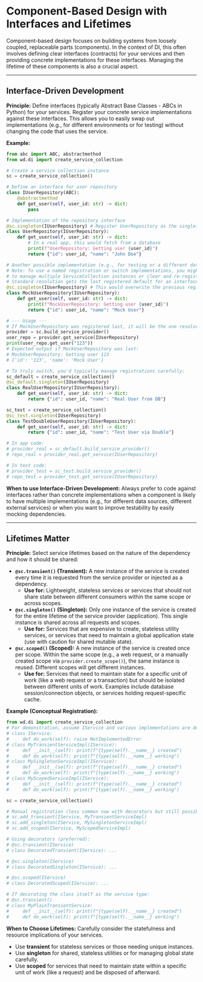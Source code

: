 # Component-Based Design with Interfaces and Lifetimes

Component-based design focuses on building systems from loosely coupled, replaceable parts (components). In the context of DI, this often involves defining clear interfaces (contracts) for your services and then providing concrete implementations for these interfaces. Managing the lifetime of these components is also a crucial aspect.

---

## Interface-Driven Development

**Principle:**
Define interfaces (typically Abstract Base Classes - ABCs in Python) for your services. Register your concrete service implementations against these interfaces. This allows you to easily swap out implementations (e.g., for different environments or for testing) without changing the code that uses the service.

**Example:**

```python
from abc import ABC, abstractmethod
from wd.di import create_service_collection

# Create a service collection instance
sc = create_service_collection()

# Define an interface for user repository
class IUserRepository(ABC):
    @abstractmethod
    def get_user(self, user_id: str) -> dict:
        pass

# Implementation of the repository interface
@sc.singleton(IUserRepository) # Register UserRepository as the singleton for IUserRepository
class UserRepository(IUserRepository):
    def get_user(self, user_id: str) -> dict:
        # In a real app, this would fetch from a database
        print(f"UserRepository: Getting user {user_id}")
        return {"id": user_id, "name": "John Doe"}

# Another possible implementation (e.g., for testing or a different data source)
# Note: To use a named registration or switch implementations, you might need
# to manage multiple ServiceCollection instances or clear and re-register for tests.
# Standard resolution gets the last registered default for an interface.
@sc.singleton(IUserRepository) # This would overwrite the previous registration for IUserRepository
class MockUserRepository(IUserRepository):
    def get_user(self, user_id: str) -> dict:
        print(f"MockUserRepository: Getting user {user_id}")
        return {"id": user_id, "name": "Mock User"}

# --- Usage ---
# If MockUserRepository was registered last, it will be the one resolved:
provider = sc.build_service_provider()
user_repo = provider.get_service(IUserRepository)
print(user_repo.get_user("123"))
# Expected output if MockUserRepository was last:
# MockUserRepository: Getting user 123
# {'id': '123', 'name': 'Mock User'}

# To truly switch, you'd typically manage registrations carefully:
sc_default = create_service_collection()
@sc_default.singleton(IUserRepository)
class RealUserRepository(IUserRepository):
    def get_user(self, user_id: str) -> dict:
        return {"id": user_id, "name": "Real User from DB"}

sc_test = create_service_collection()
@sc_test.singleton(IUserRepository)
class TestDoubleUserRepository(IUserRepository):
    def get_user(self, user_id: str) -> dict:
        return {"id": user_id, "name": "Test User via Double"}

# In app code:
# provider_real = sc_default.build_service_provider()
# repo_real = provider_real.get_service(IUserRepository)

# In test code:
# provider_test = sc_test.build_service_provider()
# repo_test = provider_test.get_service(IUserRepository)
```

**When to use Interface-Driven Development:**
Always prefer to code against interfaces rather than concrete implementations when a component is likely to have multiple implementations (e.g., for different data sources, different external services) or when you want to improve testability by easily mocking dependencies.

---

## Lifetimes Matter

**Principle:**
Select service lifetimes based on the nature of the dependency and how it should be shared:

*   **`@sc.transient()` (Transient):** A new instance of the service is created every time it is requested from the service provider or injected as a dependency.
    *   **Use for:** Lightweight, stateless services or services that should not share state between different consumers within the same scope or across scopes.
*   **`@sc.singleton()` (Singleton):** Only one instance of the service is created for the entire lifetime of the service provider (application). This single instance is shared across all requests and scopes.
    *   **Use for:** Services that are expensive to create, stateless utility services, or services that need to maintain a global application state (use with caution for shared mutable state).
*   **`@sc.scoped()` (Scoped):** A new instance of the service is created once per scope. Within the same scope (e.g., a web request, or a manually created scope via `provider.create_scope()`), the same instance is reused. Different scopes will get different instances.
    *   **Use for:** Services that need to maintain state for a specific unit of work (like a web request or a transaction) but should be isolated between different units of work. Examples include database session/connection objects, or services holding request-specific cache.

**Example (Conceptual Registration):**

```python
from wd.di import create_service_collection
# For demonstration, assume IService and various implementations are defined.
# class IService:
#     def do_work(self): raise NotImplementedError
# class MyTransientServiceImpl(IService): 
#     def __init__(self): print(f"{type(self).__name__} created")
#     def do_work(self): print(f"{type(self).__name__} working")
# class MySingletonServiceImpl(IService):
#     def __init__(self): print(f"{type(self).__name__} created")
#     def do_work(self): print(f"{type(self).__name__} working")
# class MyScopedServiceImpl(IService):
#     def __init__(self): print(f"{type(self).__name__} created")
#     def do_work(self): print(f"{type(self).__name__} working")

sc = create_service_collection()

# Manual registration (less common now with decorators but still possible):
# sc.add_transient(IService, MyTransientServiceImpl)
# sc.add_singleton(IService, MySingletonServiceImpl)
# sc.add_scoped(IService, MyScopedServiceImpl)

# Using decorators (preferred):
# @sc.transient(IService)
# class DecoratedTransient(IService): ...

# @sc.singleton(IService)
# class DecoratedSingleton(IService): ...

# @sc.scoped(IService)
# class DecoratedScoped(IService): ...

# If decorating the class itself as the service type:
# @sc.transient()
# class MyPlainTransientService:
#     def __init__(self): print(f"{type(self).__name__} created")
#     def do_work(self): print(f"{type(self).__name__} working")
```

**When to Choose Lifetimes:**
Carefully consider the statefulness and resource implications of your services. 
- Use **transient** for stateless services or those needing unique instances.
- Use **singleton** for shared, stateless utilities or for managing global state carefully.
- Use **scoped** for services that need to maintain state within a specific unit of work (like a request) and be disposed of afterward. 